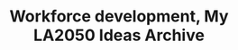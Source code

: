 ---
title: 'Workforce development, My LA2050 Ideas Archive'
tag: Workforce development
is_search_results: true

---